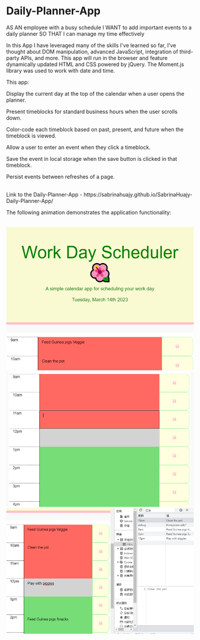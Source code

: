 # Daily-Planner-App

AS AN employee with a busy schedule
I WANT to add important events to a daily planner
SO THAT I can manage my time effectively


In this App I have leveraged many of the skills I've learned so far, I've thought about DOM manipulation, advanced JavaScript, integration of third-party APIs, and more. This app will run in the browser and feature dynamically updated HTML and CSS powered by jQuery. The Moment.js library was used to work with date and time.

This app:

Display the current day at the top of the calendar when a user opens the planner.

Present timeblocks for standard business hours when the user scrolls down.

Color-code each timeblock based on past, present, and future when the timeblock is viewed.

Allow a user to enter an event when they click a timeblock.

Save the event in local storage when the save button is clicked in that timeblock.

Persist events between refreshes of a page.


<br>
Link to the Daily-Planner-App - https://sabrinahuajy.github.io/SabrinaHuajy-Daily-Planner-App/

The following animation demonstrates the application functionality:

<br>

<img src="assets\images\screenshot1.PNG" alt="screenshot of webpage interface1">
<img src="assets\images\screenshot2.PNG" alt="screenshot of webpage interface2">
<img src="assets\images\screenshot3.PNG" alt="screenshot of webpage interface3">
